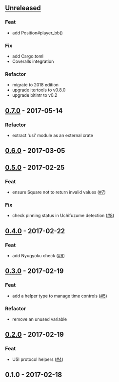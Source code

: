 <a name="unreleased"></a>
## [Unreleased]

### Feat
- add Position#player_bb()

### Fix
- add Cargo.toml
- Coveralls integration

### Refactor
- migrate to 2018 edition
- upgrade itertools to v0.8.0
- upgrade bitintr to v0.2


<a name="0.7.0"></a>
## [0.7.0] - 2017-05-14
### Refactor
- extract 'usi' module as an external crate


<a name="0.6.0"></a>
## [0.6.0] - 2017-03-05

<a name="0.5.0"></a>
## [0.5.0] - 2017-02-25
### Feat
- ensure Square not to return invalid values ([#7](https://github.com/nozaq/shogi-rs/issues/7))

### Fix
- check pinning status in Uchifuzume detection ([#8](https://github.com/nozaq/shogi-rs/issues/8))


<a name="0.4.0"></a>
## [0.4.0] - 2017-02-22
### Feat
- add Nyugyoku check ([#6](https://github.com/nozaq/shogi-rs/issues/6))


<a name="0.3.0"></a>
## [0.3.0] - 2017-02-19
### Feat
- add a helper type to manage time controls ([#5](https://github.com/nozaq/shogi-rs/issues/5))

### Refactor
- remove an unused variable


<a name="0.2.0"></a>
## [0.2.0] - 2017-02-19
### Feat
- USI protocol helpers ([#4](https://github.com/nozaq/shogi-rs/issues/4))


<a name="0.1.0"></a>
## 0.1.0 - 2017-02-18

[Unreleased]: https://github.com/nozaq/shogi-rs/compare/0.7.0...HEAD
[0.7.0]: https://github.com/nozaq/shogi-rs/compare/0.6.0...0.7.0
[0.6.0]: https://github.com/nozaq/shogi-rs/compare/0.5.0...0.6.0
[0.5.0]: https://github.com/nozaq/shogi-rs/compare/0.4.0...0.5.0
[0.4.0]: https://github.com/nozaq/shogi-rs/compare/0.3.0...0.4.0
[0.3.0]: https://github.com/nozaq/shogi-rs/compare/0.2.0...0.3.0
[0.2.0]: https://github.com/nozaq/shogi-rs/compare/0.1.0...0.2.0
